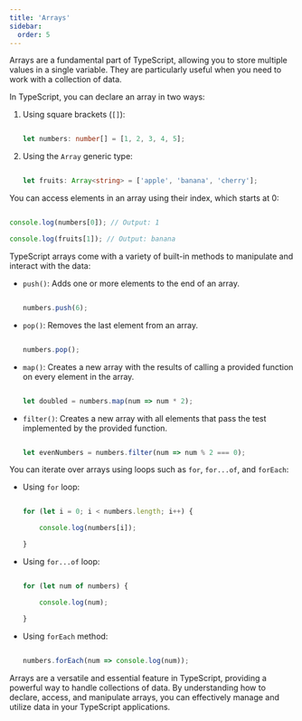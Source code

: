 ```yaml
---
title: 'Arrays'
sidebar:
  order: 5
---
```


 

Arrays are a fundamental part of TypeScript, allowing you to store multiple values in a single variable. They are particularly useful when you need to work with a collection of data.





In TypeScript, you can declare an array in two ways:



1. Using square brackets (`[]`):

    ```typescript

    let numbers: number[] = [1, 2, 3, 4, 5];

    ```



2. Using the `Array` generic type:

    ```typescript

    let fruits: Array<string> = ['apple', 'banana', 'cherry'];

    ```





You can access elements in an array using their index, which starts at 0:

```typescript

console.log(numbers[0]); // Output: 1

console.log(fruits[1]); // Output: banana

```





TypeScript arrays come with a variety of built-in methods to manipulate and interact with the data:



- `push()`: Adds one or more elements to the end of an array.

    ```typescript

    numbers.push(6);

    ```



- `pop()`: Removes the last element from an array.

    ```typescript

    numbers.pop();

    ```



- `map()`: Creates a new array with the results of calling a provided function on every element in the array.

    ```typescript

    let doubled = numbers.map(num => num * 2);

    ```



- `filter()`: Creates a new array with all elements that pass the test implemented by the provided function.

    ```typescript

    let evenNumbers = numbers.filter(num => num % 2 === 0);

    ```





You can iterate over arrays using loops such as `for`, `for...of`, and `forEach`:



- Using `for` loop:

    ```typescript

    for (let i = 0; i < numbers.length; i++) {

        console.log(numbers[i]);

    }

    ```



- Using `for...of` loop:

    ```typescript

    for (let num of numbers) {

        console.log(num);

    }

    ```



- Using `forEach` method:

    ```typescript

    numbers.forEach(num => console.log(num));

    ```





Arrays are a versatile and essential feature in TypeScript, providing a powerful way to handle collections of data. By understanding how to declare, access, and manipulate arrays, you can effectively manage and utilize data in your TypeScript applications.
